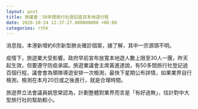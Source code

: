```yaml
---
layout: post
title: 旅議會：50多間旅行社登記逾百本地遊行程
date: 2020-10-24 12:37:27.000000000 +08:00
categories: rthk
---
```


消息指，本港新增約6宗新型肺炎確診個案，據了解，其中一宗源頭不明。

疫情下，旅遊業大受影響。政府早前宣布放寬本地遊人數上限至30人一團，昨天起生效，但要遵守防疫承諾。旅遊業議會主席黃進達說，有50多間旅行社登記過百個行程，議會會為領隊導遊安排一次檢測，最快下星期公布詳情，如果業界自行檢測，檢測在本月20日或之後進行，就是合理時間。

旅遊界立法會議員姚思榮認為，計劃整體對業界而言是「有好過無」，估計對中大型旅行社的幫助較小。
